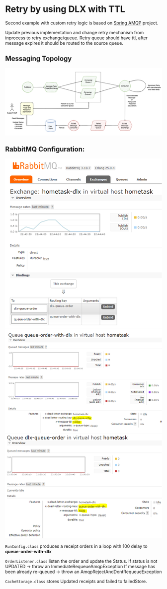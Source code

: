# Retry by using DLX with TTL

Second example with custom retry logic is based on [Spring AMQP](https://docs.spring.io/spring-amqp/reference/html/) project.

Update previous implementation and change retry mechanism from inprocess to retry exchange/queue. 
Retry queue should have ttl, after message expires it should be routed to the source queue.


## Messaging Topology
![image info](../images/custom_retry.png)

## RabbitMQ Configuration:
![image info](../images/rmq_dlx_retry.PNG)
![image info](../images/rmq_dlx_retry_queues_main.PNG)
![image info](../images/rmq_dlx_retry_queues_delay.PNG)


`RunConfig.class` produces a receipt orders in a loop with 100 delay to **queue-order-with-dlx**

`OrderListener.class` listen the order and update the Status. If status is not UPDATED -> throw an ImmediateRequeueAmqpException
If message has been already re-queued -> throw an AmqpRejectAndDontRequeueException

`CacheStorage.class` stores Updated receipts and failed to failedStore.
